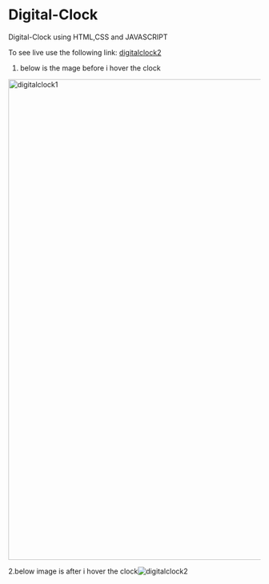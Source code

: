 # Digital-Clock
Digital-Clock using HTML,CSS and JAVASCRIPT

To see live use the following link:
[digitalclock2](https://shiny-cobbler-6b6137.netlify.app)
1. below is the mage before i hover the clock
<img width="960" alt="digitalclock1" src="https://user-images.githubusercontent.com/87131895/179673076-f02c6dae-624c-47dd-b8e3-1d6a428e5352.PNG">

2.below image is after i hover the clock![digitalclock2](https://user-images.githubusercontent.com/87131895/179673148-c1fe8412-b6f1-4351-8655-70c672348396.png)
